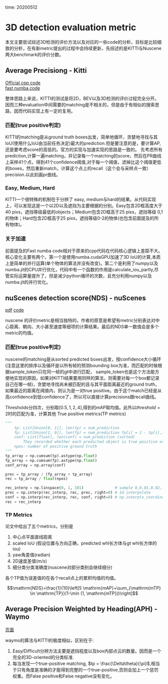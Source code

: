 time: 20200512

# 3D detection evaluation metric

本文主要尝试综述3D检测的评价方法以及对应的一些code的分析，目标是比较细致的分析，在有新metric提出的过程中会持续更新，先综述的是KITTI与Nuscene两大benchmark的评价分数。

## Average Precisiong - Kitti

[Official cpp code](https://github.com/KleinYuan/kitti-eval) <br>
[fast numba code](https://github.com/traveller59/kitti-object-eval-python)

整体思路上来说，KITTI的测试是将2D，BEV以及3D检测的评价过程完全分开。因而三种evaluation中间需要的matching是不相关的，但是由于有相似的搜索思路，因而代码实现上有一定的复用。

### 匹配(true positive判定)

KITTI的matching是从ground truth boxes出发，简单地循环，贪婪地寻找与其IoU(使用什么IoU由当前任务决定)最大的prediction.但是要注意的是，要计算AP,还是要考虑score的高低的。官方的实现与加速实现的思路是一致的。
先考虑所有prediction,计算一遍matching，并记录每一个matching的score，然后在PR曲线上采样41个点，得到41个confidence阈值,对于每一个阈值，滤掉比这个阈值更低的boxes，然后重新match，计算这个点上的recall（这个会与采样点一致） precision.以此刻画pr曲线。

### Easy, Medium, Hard

KITTI一个很特殊的机制在于分辨了 easy, medium与hard的结果。从代码实现上，可以发现这是一个以2D以及遮挡为主要根据的分别。Easy包含2D框高度大于40 pixs，遮挡等级最低的objects；Medium包含2D框高于25 pixs，遮挡等级 0,1的物体；Hard包含2D框高于25 pixs，遮挡等级0-2的物体(也包含前面提及的所有物体)。

### 关于加速

前面提及的Fast numba code相对于原来的cpp代码在代码核心逻辑上差距不大。核心变化主要有两个，第一个是使用numba.cudaGPU加速了3D IoU的计算,本质上是简单的并行运算(单个物体的算法并没有改变)。第二个是利用了numpy以及numba.jit的CPU并行优化，代码中有一个函数的作用是calculate_iou_partly,尽管实际运算量提升了，但是减少python循环的次数，且充分利用numpy以及numba.jit的并行优化。

## nuScenes detection score(NDS) - nuScenes

[pdf](https://arxiv.org/pdf/1903.11027.pdf) [code](https://github.com/nutonomy/nuscenes-devkit)

nuscene 的评价metric是相当独特的，作者的原意是希望有metric分别表达对中心距离、朝向、大小甚至速度等细项的计算结果。最后的NDS单一数值会是多个metric的均值。

### 匹配(true positive判定)

nuscene的matching是从sorted predicted boxes出发，按confidence大小循环(注意这里的排序以及循环是以所有帧的预测bounding box为准，而匹配的时候根据sample_token只在同一帧的gt中进行匹配， sample_token也是这个方法能方便地实现的原因，如果对KITTI结果要用同样的算法，则需要对每一个box都记录自己在哪一帧)，贪婪地寻找尚未被匹配的且与其平面距离最近的ground truth，如果最近的距离在阈值内，则认为是一对true positive。由于这个match已经是从高confidence到低confidence了，所以可以直接计算precisions跟recall曲线。

Thresholds分四次，分别取$[0.5, 1, 2, 4]$,得到的mAP取均值。此外以$threshold=2$时的匹配为准，计算其他 True positive metrics(TP metrics)

```python
"""
    tp: List[Union[0, 1]], len(tp) = num_prediction
    fp: List[Union[1, 0]], len(fp) = num_prediction fp[i] = 1 - tp[i],相当于
    conf: List[float], len(conf) = num_prediction (sorted)
        They recorded whether each predicted object is true positive or false positive, and also its score.
    npos: number of positive ground truth
"""
tp_array = np.cumsum(tp).astype(np.float)
fp_array = np.cumsum(fp).astype(np.float)
conf_array = np.array(conf)

prec = tp_array / (fp_array + tp_array)
rec = tp_array / float(npos)

rec_interp = np.linspace(0, 1, 101)              # sample 0,0.01,0.02,..0.99,1;totally 101 samples
prec = np.interp(rec_interp, rec, prec, right=0) # 1d-interpolate
conf = np.interp(rec_interp, rec, conf, right=0) # np.interp(x_coordinate, x_data, y_data) -> interpolated_y
rec = rec_interp
```

### TP Metrics

论文中给出了五个metrics，分别是

1. 中心点平面直线距离
2. scaled IoU (假设位置与方向正确，predicted whl长方体与gt whl长方体的iou)
3. yaw角差值(radian)
4. 2D速度差值(m/s)
5. 细分类分类准确度(nuscene对部分类别会继续细分)

各个TP值为误差值的在各个recall点上的累积均值的均值。

$$\mathrm{NDS}=\frac{1}{10}\left[5 \mathrm{mAP}+\sum_{\mathrm{mTP} \in \mathrm{TP}}(1-\min (1, \mathrm{mTP}))\right]$$

## Average Precision Weighted by Heading(APH) - Waymo

[页面](https://waymo.com/open/challenges/3d-detection/#)

waymo的算法与KITTI的极度相似，区别在于:

1. Easy/Difficult分辨方法主要是遮挡程度以及box内部点云的数量。因而是一个完全的3D-oriented的分类标准.
2. 每当发现一个true-positive matching, $tp = \frac{\Delta\theta}{\pi}$,相当于只有角度是准确的才能得到完整的一个true-positive,否则会加上一个惩罚权重。而False positive和False negative没有变化。



